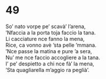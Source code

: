 # 49  
  
So’ nato vorpe pe’ scavà’ l’arena,  
’Nfaccia a la porta toja faccio la tana.  
Li cacciature nce fanno la mena,  
Rice, ca vonno avè ’sta pelle ’mmana.  
’Nce passe la matina e pure ’a sera,  
Nu’ me nce faccio accogliere a la tana.  
I’ pe’ despietto a chi nce fà’ la mena,  
’Sta quagliarella m’aggio ra peglià’.  
